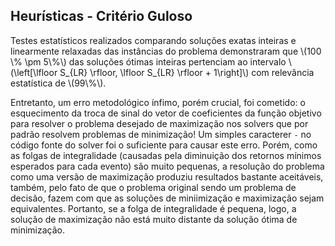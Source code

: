 <style scoped>
    section {
        font-size: 16pt;
    }
</style>

## Heurísticas - Critério Guloso

Testes estatísticos realizados comparando soluções exatas inteiras e linearmente relaxadas das instâncias do problema demonstraram que \\(100 \\% \\pm 5\\%\\) das soluções ótimas inteiras pertenciam ao intervalo \\(\\left[\\lfloor S\_{LR} \\rfloor, \\lfloor S\_{LR} \\rfloor + 1\\right]\\) com relevância estatística de \\(99\\%\\).

Entretanto, um erro metodológico ínfimo, porém crucial, foi cometido: o esquecimento da troca de sinal do vetor de coeficientes da função objetivo para resolver o problema desejado de maximização nos solvers que por padrão resolvem problemas de minimização! Um simples caracterer `-` no código fonte do solver foi o suficiente para causar este erro. Porém, como as folgas de integralidade (causadas pela diminuição dos retornos mínimos esperados para cada evento) são muito pequenas, a resolução do problema como uma versão de maximização produziu resultados bastante aceitáveis, também, pelo fato de que o problema original sendo um problema de decisão, fazem com que as soluções de miniimização e maximização sejam equivalentes. Portanto, se a folga de integralidade é pequena, logo, a solução de maximização não está muito distante da solução ótima de minimização.
